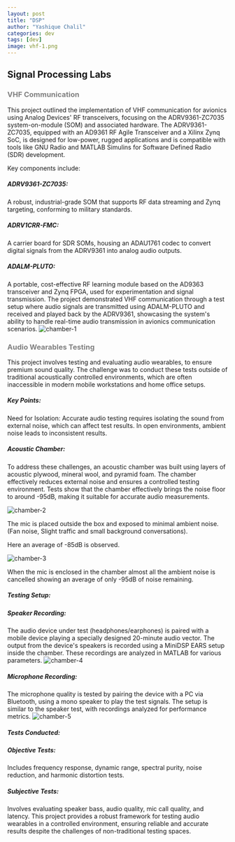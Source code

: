 ```yaml
---
layout: post
title: "DSP"
author: "Yashique Chalil"
categories: dev
tags: [dev]
image: vhf-1.png
---
```


## Signal Processing Labs  
<h3 style="color: gray;">VHF Communication</h3>


This project outlined the implementation of VHF communication for avionics using Analog Devices' RF transceivers, focusing on the ADRV9361-ZC7035 system-on-module (SOM) and associated hardware. The ADRV9361-ZC7035, equipped with an AD9361 RF Agile Transceiver and a Xilinx Zynq SoC, is designed for low-power, rugged applications and is compatible with tools like GNU Radio and MATLAB Simulins for Software Defined Radio (SDR) development.

Key components include:

<h5>ADRV9361-ZC7035:</h5> A robust, industrial-grade SOM that supports RF data streaming and Zynq targeting, conforming to military standards.
<h5>ADRV1CRR-FMC: </h5> A carrier board for SDR SOMs, housing an ADAU1761 codec to convert digital signals from the ADRV9361 into analog audio outputs.
<h5>ADALM-PLUTO: </h5> A portable, cost-effective RF learning module based on the AD9363 transceiver and Zynq FPGA, used for experimentation and signal transmission.
The project demonstrated VHF communication through a test setup where audio signals are transmitted using ADALM-PLUTO and received and played back by the ADRV9361, showcasing the system's ability to handle real-time audio transmission in avionics communication scenarios.

<img src="{{ site.github.url }}/assets/img/chamber-1.jpg" alt="chamber-1">

<h3 style="color: gray;">Audio Wearables Testing </h3>

This project involves testing and evaluating audio wearables, to ensure premium sound quality. The challenge was to conduct these tests outside of traditional acoustically controlled environments, which are often inaccessible in modern mobile workstations and home office setups.

<h5>Key Points:</h5>
Need for Isolation: Accurate audio testing requires isolating the sound from external noise, which can affect test results. In open environments, ambient noise leads to inconsistent results.

<h5>Acoustic Chamber:</h5>

To address these challenges, an acoustic chamber was built using layers of acoustic plywood, mineral wool, and pyramid foam.
The chamber effectively reduces external noise and ensures a controlled testing environment.
Tests show that the chamber effectively brings the noise floor to around -95dB, making it suitable for accurate audio measurements.

<img src="{{ site.github.url }}/assets/img/ambient out.gif" alt="chamber-2">  

The mic is placed outside the box and exposed to minimal ambient noise. (Fan noise, Slight
traffic and small background conversations).

Here an average of  -85dB is observed.

<img src="{{ site.github.url }}/assets/img/ambient in.gif" alt="chamber-3">

When the mic is enclosed in the chamber almost all the ambient noise is cancelled showing
an average of only  -95dB of noise remaining.


<h5>Testing Setup: </h5>

<h5>Speaker Recording:</h5> The audio device under test (headphones/earphones) is paired with a mobile device playing a specially designed 20-minute audio vector. The output from the device's speakers is recorded using a MiniDSP EARS setup inside the chamber. These recordings are analyzed in MATLAB for various parameters.

<img src="{{ site.github.url }}/assets/img/speakertest.png" alt="chamber-4">

<h5>Microphone Recording: </h5>The microphone quality is tested by pairing the device with a PC via Bluetooth, using a mono speaker to play the test signals. The setup is similar to the speaker test, with recordings analyzed for performance metrics.

<img src="{{ site.github.url }}/assets/img/mictest.png" alt="chamber-5">

<h5>Tests Conducted: </h5>

<h5>Objective Tests: </h5>Includes frequency response, dynamic range, spectral purity, noise reduction, and harmonic distortion tests.
<h5>Subjective Tests: </h5>Involves evaluating speaker bass, audio quality, mic call quality, and latency.
This project provides a robust framework for testing audio wearables in a controlled environment, ensuring reliable and accurate results despite the challenges of non-traditional testing spaces.






